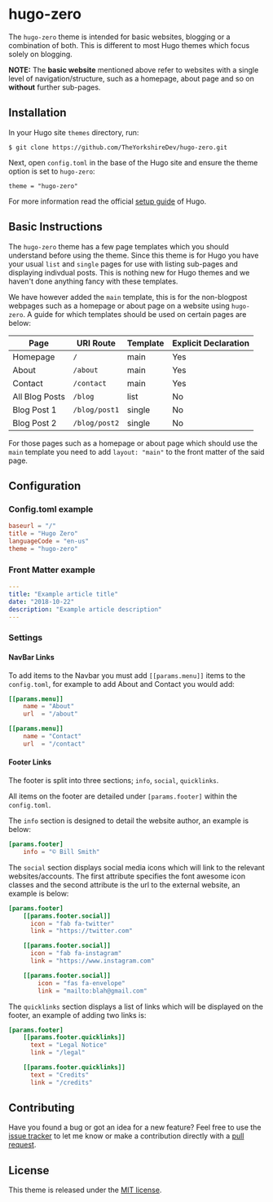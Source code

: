 # hugo-zero

The `hugo-zero` theme is intended for basic websites, blogging or a combination of both. This is different to most Hugo themes which focus solely on blogging. 
 
**NOTE:** The **basic website** mentioned above refer to websites with a single level of navigation/structure, such as a homepage, about page and so on **without** further sub-pages.

## Installation

In your Hugo site `themes` directory, run:

```
$ git clone https://github.com/TheYorkshireDev/hugo-zero.git
```

Next, open `config.toml` in the base of the Hugo site and ensure the theme option is set to `hugo-zero`:

```
theme = "hugo-zero"
```

For more information read the official [setup guide](https://gohugo.io/themes/installing-and-using-themes/) of Hugo.

## Basic Instructions

The `hugo-zero` theme has a few page templates which you should understand before using the theme. Since this theme is for Hugo you have your usual `list` and `single` pages for use with listing sub-pages and displaying indivdual posts. This is nothing new for Hugo themes and we haven't done anything fancy with these templates.

We have however added the `main` template, this is for the non-blogpost webpages such as a homepage or about page on a website using `hugo-zero`. A guide for which templates should be used on certain pages are below:

| Page           | URI Route     | Template | Explicit Declaration |
|----------------|---------------|----------|----------------------|
| Homepage       | `/`           | main     | Yes                  |
| About          | `/about`      | main     | Yes                  |
| Contact        | `/contact`    | main     | Yes                  |
| All Blog Posts | `/blog`       | list     | No                   |
| Blog Post 1    | `/blog/post1` | single   | No                   |
| Blog Post 2    | `/blog/post2` | single   | No                   |

For those pages such as a homepage or about page which should use the `main` template you need to add `layout: "main"` to the front matter of the said page.

## Configuration

### Config.toml example

```toml
baseurl = "/"
title = "Hugo Zero"
languageCode = "en-us"
theme = "hugo-zero"
```

### Front Matter example

```yaml
---
title: "Example article title"
date: "2018-10-22"
description: "Example article description"
---
```

### Settings

#### NavBar Links

To add items to the Navbar you must add `[[params.menu]]` items to the `config.toml`, for example to add About and Contact you would add:

```toml
[[params.menu]]
    name = "About"
    url  = "/about"

[[params.menu]]
    name = "Contact"
    url  = "/contact"
```

#### Footer Links

The footer is split into three sections; `info`, `social`, `quicklinks`.

All items on the footer are detailed under `[params.footer]` within the `config.toml`.

The `info` section is designed to detail the website author, an example is below:
```toml
[params.footer]
    info = "© Bill Smith"
```

The `social` section displays social media icons which will link to the relevant websites/accounts. The first attribute specifies the font awesome icon classes and the second attribute is the url to the external website, an example is below:
```toml
[params.footer]
    [[params.footer.social]]
      icon = "fab fa-twitter"
      link = "https://twitter.com"

    [[params.footer.social]]
      icon = "fab fa-instagram"
      link = "https://www.instagram.com"

    [[params.footer.social]]
        icon = "fas fa-envelope"
        link = "mailto:blah@gmail.com"
```

The `quicklinks` section displays a list of links which will be displayed on the footer, an example of adding two links is:
```toml
[params.footer]
    [[params.footer.quicklinks]]
      text = "Legal Notice"
      link = "/legal"

    [[params.footer.quicklinks]]
      text = "Credits"
      link = "/credits"
```

## Contributing

Have you found a bug or got an idea for a new feature? Feel free to use the [issue tracker](https://github.com/TheYorkshireDev/hugo-zero/issues) to let me know or make a contribution directly with a [pull request](https://github.com/TheYorkshireDev/hugo-zero/pulls).

## License

This theme is released under the [MIT license](LICENSE.md).
